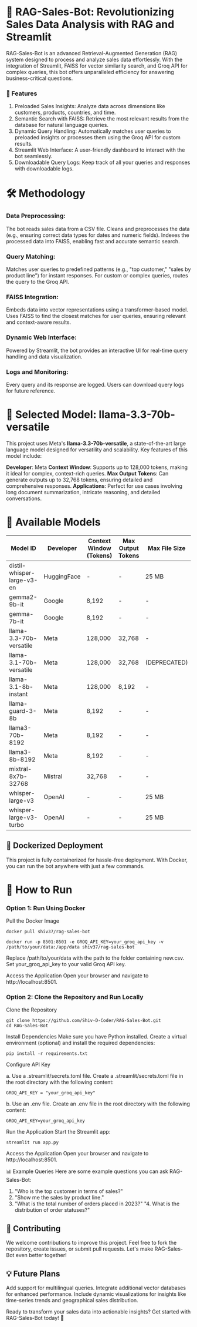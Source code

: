 # 🚀 RAG-Sales-Bot: Revolutionizing Sales Data Analysis with RAG and Streamlit
RAG-Sales-Bot is an advanced Retrieval-Augmented Generation (RAG) system designed to process and analyze sales data effortlessly. With the integration of Streamlit, FAISS for vector similarity search, and Groq API for complex queries, this bot offers unparalleled efficiency for answering business-critical questions.

### 🌟 Features
1. Preloaded Sales Insights: Analyze data across dimensions like customers, products, countries, and time.
2. Semantic Search with FAISS: Retrieve the most relevant results from the database for natural language queries.
3. Dynamic Query Handling: Automatically matches user queries to preloaded insights or processes them using the Groq API for custom results.
4. Streamlit Web Interface: A user-friendly dashboard to interact with the bot seamlessly.
5. Downloadable Query Logs: Keep track of all your queries and responses with downloadable logs.

# 🛠️ Methodology

### Data Preprocessing:

The bot reads sales data from a CSV file.
Cleans and preprocesses the data (e.g., ensuring correct data types for dates and numeric fields).
Indexes the processed data into FAISS, enabling fast and accurate semantic search.

### Query Matching:

Matches user queries to predefined patterns (e.g., "top customer," "sales by product line") for instant responses.
For custom or complex queries, routes the query to the Groq API.

### FAISS Integration:

Embeds data into vector representations using a transformer-based model.
Uses FAISS to find the closest matches for user queries, ensuring relevant and context-aware results.

### Dynamic Web Interface:

Powered by Streamlit, the bot provides an interactive UI for real-time query handling and data visualization.

### Logs and Monitoring:

Every query and its response are logged.
Users can download query logs for future reference.

# 🧠 Selected Model: llama-3.3-70b-versatile
This project uses Meta's **llama-3.3-70b-versatile**, a state-of-the-art large language model designed for versatility and scalability. Key features of this model include:

**Developer**: Meta
**Context Window**: Supports up to 128,000 tokens, making it ideal for complex, context-rich queries.
**Max Output Tokens**: Can generate outputs up to 32,768 tokens, ensuring detailed and comprehensive responses.
**Applications**: Perfect for use cases involving long document summarization, intricate reasoning, and detailed conversations.

# 🔢 Available Models

| **Model ID**                | **Developer** | **Context Window (Tokens)** | **Max Output Tokens** | **Max File Size** |
|-----------------------------|---------------|-----------------------------|-----------------------|-------------------|
| distil-whisper-large-v3-en  | HuggingFace   | -                           | -                     | 25 MB            |
| gemma2-9b-it                | Google        | 8,192                       | -                     | -                |
| gemma-7b-it                 | Google        | 8,192                       | -                     | -                |
| llama-3.3-70b-versatile     | Meta          | 128,000                     | 32,768                | -                |
| llama-3.1-70b-versatile     | Meta          | 128,000                     | 32,768                | (DEPRECATED)     |
| llama-3.1-8b-instant        | Meta          | 128,000                     | 8,192                 | -                |
| llama-guard-3-8b            | Meta          | 8,192                       | -                     | -                |
| llama3-70b-8192             | Meta          | 8,192                       | -                     | -                |
| llama3-8b-8192              | Meta          | 8,192                       | -                     | -                |
| mixtral-8x7b-32768          | Mistral       | 32,768                      | -                     | -                |
| whisper-large-v3            | OpenAI        | -                           | -                     | 25 MB            |
| whisper-large-v3-turbo      | OpenAI        | -                           | -                     | 25 MB            |




## 🐳 Dockerized Deployment
This project is fully containerized for hassle-free deployment. With Docker, you can run the bot anywhere with just a few commands.

# 🏃 How to Run

### Option 1: Run Using Docker

Pull the Docker Image

```
docker pull shiv37/rag-sales-bot
```

```
docker run -p 8501:8501 -e GROQ_API_KEY=your_groq_api_key -v /path/to/your/data:/app/data shiv37/rag-sales-bot
```

Replace /path/to/your/data with the path to the folder containing new.csv.
Set your_groq_api_key to your valid Groq API key.

Access the Application Open your browser and navigate to http://localhost:8501.


### Option 2: Clone the Repository and Run Locally
Clone the Repository

```
git clone https://github.com/Shiv-D-Coder/RAG-Sales-Bot.git
cd RAG-Sales-Bot
```
Install Dependencies Make sure you have Python installed. Create a virtual environment (optional) and install the required dependencies:

```
pip install -r requirements.txt
```
Configure API Key

a. Use a .streamlit/secrets.toml file. Create a .streamlit/secrets.toml file in the root directory with the following content:
```
GROQ_API_KEY = "your_groq_api_key"
```

b. Use an .env file. Create an .env file in the root directory with the following content:
```
GROQ_API_KEY=your_groq_api_key
```

Run the Application Start the Streamlit app:

```
streamlit run app.py
```
Access the Application Open your browser and navigate to http://localhost:8501.

📊 Example Queries
Here are some example questions you can ask RAG-Sales-Bot:

1. "Who is the top customer in terms of sales?"
2. "Show me the sales by product line."
3. "What is the total number of orders placed in 2023?"
"4. What is the distribution of order statuses?"

## 🤝 Contributing
We welcome contributions to improve this project. Feel free to fork the repository, create issues, or submit pull requests. Let's make RAG-Sales-Bot even better together!

## 💡 Future Plans
Add support for multilingual queries.
Integrate additional vector databases for enhanced performance.
Include dynamic visualizations for insights like time-series trends and geographical sales distribution.

Ready to transform your sales data into actionable insights? Get started with RAG-Sales-Bot today! 🚀
